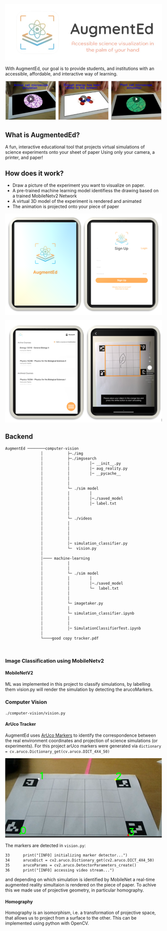 

![AugmentEd](./computer-vision/img/logo-removebg-preview.jpg)

With AugmentEd, our goal is to provide students, and institutions with an accessible, affordable, and interactive way of learning.

![](./computer-vision/img/animation.png)

## What is AugmentedEd?

A fun, interactive educational tool that projects virtual simulations of science experiments onto your sheet of paper
Using only your camera, a printer, and paper!



## How does it work?

- Draw a picture of the experiment you want to visualize on paper. 
- A pre-trained machine learning model identifiess the drawing based on a trained MobileNetv2 Network
- A virtual 3D model of the experiment is rendered and animated 
- The animation is projected onto your piece of paper


![](./computer-vision/img/signup_2.png)


![](./computer-vision/img/example.png)



## Backend

```
AugmentEd ────────computer-vision
                │           ├─./img
                │           ├─./imgsearch   
                │           │         │─ __init__.py
                │           │         │─ aug_reality.py
                │           │         │─ __pycache__
                │           │
                │           │
                │           └─ ./sim model
                │           │         │  
                │           │         │─./saved_model
                │           │         │─ label.txt
                │           │
                │           │
                │           └─ ./videos
                │           │      
                │           │       
                │           │             
                │           │    
                │           │─ simulation_classifier.py  
                │           └─  vision.py   
                │ 
                │──── machine-learning
                │           │
                │           │
                │           └─ ./sim model
                │           │         │  
                │           │         │─./saved_model
                │           │         └─  label.txt
                │           │
                │           │
                │           └─ imagetaker.py
                │           │  
                │           └─ simulation_classifier.ipynb         
                │           │             
                │           │    
                │           │─ SimulationClassifierTest.ipynb  
                │
                └────good copy tracker.pdf

   
```

### Image Classification using MobileNetv2

#### MobileNetV2

ML was implemented in this project to classify simulations, by labelling them vision.py will render the simulation by detecting the arucoMarkers.


### Computer Vision


```
./computer-vision/vision.py 
```

#### ArUco Tracker

AugmentEd uses [ArUco Markers](https://docs.opencv.org/master/d5/dae/tutorial_aruco_detection.html) to identify the correspondence between the real environment coordinates and projection of science simulations (or experiments). For this project arUco markers were generated via `dictionary = cv.aruco.Dictionary_get(cv.aruco.DICT_4X4_50)` 

![](./computer-vision/img/aruco_markers.png)

The markers are detected in `vision.py`:
```
33      print("[INFO] initializing marker detector...")
34      arucoDict = cv2.aruco.Dictionary_get(cv2.aruco.DICT_4X4_50)
35      arucoParams = cv2.aruco.DetectorParameters_create()
36      print("[INFO] accessing video stream...")
```

and depending on which simulation is identified by MobileNet a real-time augmented reality simultaion is rendered on the piece of paper. 
To achive this we made use of projective geometry, in particular homography.



#### Homography

Homography is an isomorphism, i.e. a transformation of projective space, that allows us to project from a surface to the other. This can be implemented using python with OpenCV.



